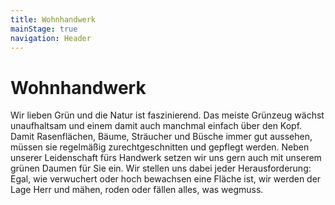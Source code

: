 ```yaml
---
title: Wohnhandwerk
mainStage: true
navigation: Header
---
```


# Wohnhandwerk

Wir lieben Grün und die Natur ist faszinierend. Das meiste Grünzeug wächst unaufhaltsam und einem damit auch manchmal
einfach über den Kopf. Damit Rasenflächen, Bäume, Sträucher und Büsche immer gut aussehen, müssen sie regelmäßig
zurechtgeschnitten und gepflegt werden. Neben unserer Leidenschaft fürs Handwerk setzen wir uns gern auch mit unserem
grünen Daumen für Sie ein.
Wir stellen uns dabei jeder Herausforderung: Egal, wie verwuchert oder hoch bewachsen eine Fläche ist, wir werden der
Lage Herr und mähen, roden oder fällen alles, was wegmuss.

